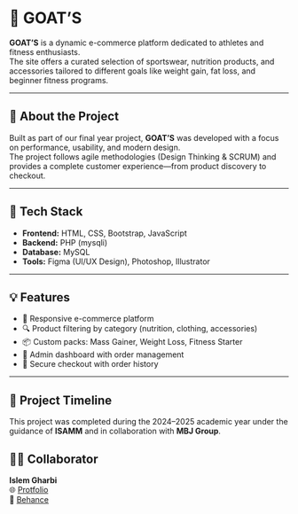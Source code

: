 # 🐐 GOAT’S 

**GOAT’S** is a dynamic e-commerce platform dedicated to athletes and fitness enthusiasts.  
The site offers a curated selection of sportswear, nutrition products, and accessories tailored to different goals like weight gain, fat loss, and beginner fitness programs.

---

## 🚀 About the Project

Built as part of our final year project, **GOAT’S** was developed with a focus on performance, usability, and modern design.  
The project follows agile methodologies (Design Thinking & SCRUM) and provides a complete customer experience—from product discovery to checkout.

---

## 🔧 Tech Stack

- **Frontend:** HTML, CSS, Bootstrap, JavaScript  
- **Backend:** PHP (mysqli)  
- **Database:** MySQL  
- **Tools:** Figma (UI/UX Design), Photoshop, Illustrator

---

## 💡 Features

- 🛒 Responsive e-commerce platform  
- 🔍 Product filtering by category (nutrition, clothing, accessories)  
- 📦 Custom packs: Mass Gainer, Weight Loss, Fitness Starter  
- 🎯 Admin dashboard with order management  
- 🧾 Secure checkout with order history

---

## 📅 Project Timeline

This project was completed during the 2024–2025 academic year under the guidance of **ISAMM** and in collaboration with **MBJ Group**.


## 👨‍💻 Collaborator

**Islem Gharbi**  
🌐 [Protfolio](https://gharbiislam.rf.gd/?i=1)  
🔗 [Behance](https://www.behance.net/gallery/229501297/GOATS-Branding-Website-Design)
